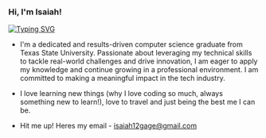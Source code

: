 ### Hi, I'm Isaiah!

[![Typing SVG](https://readme-typing-svg.demolab.com/?lines=Passionate+about+making+the+world+a+better+place;One+line+of+code+at+a+time;&width=800)](https://git.io/typing-svg)

- I'm a dedicated and results-driven computer science graduate from Texas State University. Passionate about leveraging my technical skills to tackle real-world challenges and drive innovation, I am eager to apply my knowledge and continue growing in a professional environment. I am committed to making a meaningful impact in the tech industry.

- I love learning new things (why I love coding so much, always something new to learn!), love to travel and just being the best me I can be.

- Hit me up! Heres my email - isaiah12gage@gmail.com

